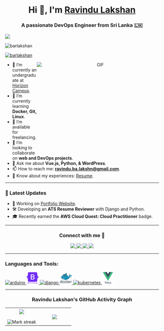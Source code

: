 <h1 align="center">Hi 👋, I'm <a href="https://100rabhcsmc.github.io/Me.io/" target="blank">Ravindu Lakshan</a></h1>

<h3 align="center">A passionate DevOps Engineer from Sri Lanka 🇱🇰</h3>

<picture>
  <img src="https://github.com/7oSkaaa/7oSkaaa/blob/main/Images/about_me.gif?raw=true" width="50px" align="center">
</picture>

<p align="left">
  <img src="https://komarev.com/ghpvc/?username=barlakshan&label=Profile%20views&color=0e75b6&style=flat" alt="barlakshan" />
</p>

<p align="left">
  <a href="https://twitter.com/barlakshan" target="blank">
    <img src="https://img.shields.io/twitter/follow/barlakshan?logo=twitter&style=for-the-badge" alt="barlakshan" />
  </a>
</p>

<a target="_blank" align="center">
  <img align="right" top="500" height="300" width="400" alt="GIF" src="https://github.com/7oSkaaa/7oSkaaa/blob/main/Images/Right_Side.gif">
</a>

- 🔭 I’m currently an undergraduate at <a href="https://horizoncampus.edu.lk/" target="blank">Horizon Campus</a>.
- 🌱 I’m currently learning **Docker, Git, Linux**.
- 🤝 I’m available for freelancing.
- 🌱 I’m looking to collaborate on **web and DevOps projects**.
- 💬 Ask me about **Vue.js, Python, & WordPress**.
- 📫 How to reach me: **ravindu.ba.lakshn@gmail.com**.
- 📄 Know about my experiences: <a href="#" target="blank">Resume</a>.

---

### 📢 Latest Updates
- 🚀 Working on [Portfolio Website](https://github.com/barlakshan/Portfolio-Website-Using-NextJS-TailwindCSS-Framer-Motion).
- 🛠️ Developing an **ATS Resume Reviewer** with Django and Python.
- 🎓 Recently earned the **AWS Cloud Quest: Cloud Practitioner** badge.

---

<h3 align="center">Connect with me 🤝</h3>
<p align="center">
  <a href="https://www.linkedin.com/in/lakshanbar/" target="_blank">
    <img src="https://img.icons8.com/doodle/40/000000/linkedin--v2.png">
  </a>
  <a href="https://github.com/barlakshan" target="_blank">
    <img src="https://img.icons8.com/doodle/40/000000/github--v1.png">
  </a>
  <a href="https://stackoverflow.com/users/23569261/ravindu-lakshan?tab=profile" target="_blank">
    <img src="https://img.icons8.com/external-tal-revivo-color-tal-revivo/40/000000/external-stack-overflow-is-a-question-and-answer-site-for-professional-logo-color-tal-revivo.png">
  </a>
  <a href="https://www.youtube.com/channel/UCc-b72SbWLY1GXJFtBeCydg?view_as=subscriber" target="_blank">
    <img src="https://img.icons8.com/doodle/1x/youtube--v2.png">
  </a>
</p>

---

<h3 align="left">Languages and Tools:</h3>
<p align="left">
  <a href="https://www.arduino.cc/" target="_blank" rel="noreferrer">
    <img src="https://cdn.worldvectorlogo.com/logos/arduino-1.svg" alt="arduino" width="40" height="40"/>
  </a>
  <a href="https://getbootstrap.com" target="_blank" rel="noreferrer">
    <img src="https://raw.githubusercontent.com/devicons/devicon/master/icons/bootstrap/bootstrap-plain-wordmark.svg" alt="bootstrap" width="40" height="40"/>
  </a>
  <a href="https://www.djangoproject.com/" target="_blank" rel="noreferrer">
    <img src="https://cdn.worldvectorlogo.com/logos/django.svg" alt="django" width="40" height="40"/>
  </a>
  <a href="https://www.docker.com/" target="_blank" rel="noreferrer">
    <img src="https://raw.githubusercontent.com/devicons/devicon/master/icons/docker/docker-original-wordmark.svg" alt="docker" width="40" height="40"/>
  </a>
  <a href="https://kubernetes.io" target="_blank" rel="noreferrer">
    <img src="https://www.vectorlogo.zone/logos/kubernetes/kubernetes-icon.svg" alt="kubernetes" width="40" height="40"/>
  </a>
  <a href="https://vuejs.org/" target="_blank" rel="noreferrer">
    <img src="https://raw.githubusercontent.com/devicons/devicon/master/icons/vuejs/vuejs-original-wordmark.svg" alt="vuejs" width="40" height="40"/>
  </a>
</p>

---

<h3 align="center">Ravindu Lakshan's GitHub Activity Graph</h3>
<table border="0" align="center">
<tr border="0">
<td width="50%" align="center">
  <img align="center" src="https://github-readme-stats.vercel.app/api?username=barlakshan&theme=cobalt&show_icons=true&count_private=true" />
  <br><br>
  <img title="🔥 Get streak stats for your profile at git.io/streak-stats" alt="Mark streak" src="https://github-readme-streak-stats.herokuapp.com/?user=barlakshan&theme=dark&hide_border=true" />
</td>
<td width="50%" align="center">
  <img align="center" src="https://github-readme-stats.anuraghazra1.vercel.app/api/top-langs/?username=barlakshan&theme=dark&hide_border=true&no-bg=true&no-frame=true&langs_count=10"/>
</td>
</tr>
</table>
